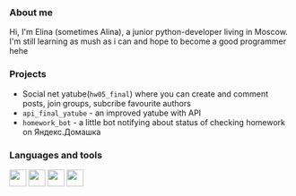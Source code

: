 ### About me
Hi, I'm Elina (sometimes Alina), a junior python-developer living in Moscow. I'm still learning as mush as i can 
and hope to become a good programmer hehe

### Projects
* Social net yatube(```hw05_final```) where you can create and comment posts, join groups, subcribe favourite authors
* ```api_final_yatube``` - an improved yatube with API
* ```homework_bot``` - a little bot notifying about status of checking homework on Яндекс.Домашка

### Languages and tools
<img height="30" widht="30" src="https://cdn.jsdelivr.net/gh/devicons/devicon/icons/python/python-original-wordmark.svg" /> <img height="30" widht="30" src="https://cdn.jsdelivr.net/gh/devicons/devicon/icons/django/django-plain.svg" />  <img widht="30" height="30" src="https://cdn.jsdelivr.net/gh/devicons/devicon/icons/docker/docker-plain-wordmark.svg" /> <img height="30" widht="30" src="https://cdn.jsdelivr.net/gh/devicons/devicon/icons/vscode/vscode-original.svg" /> 
          
          
          
          
          

